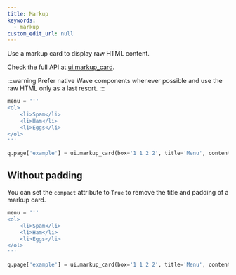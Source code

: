 ```yaml
---
title: Markup
keywords:
  - markup
custom_edit_url: null
---
```


Use a markup card to display raw HTML content.

Check the full API at [ui.markup_card](/docs/api/ui#markup_card).

:::warning
Prefer native Wave components whenever possible and use the raw HTML only as a last resort.
:::

```py
menu = '''
<ol>
    <li>Spam</li>
    <li>Ham</li>
    <li>Eggs</li>
</ol>
'''

q.page['example'] = ui.markup_card(box='1 1 2 2', title='Menu', content=menu)
```

## Without padding

You can set the `compact` attribute to `True` to remove the title and padding of a markup card.

```py
menu = '''
<ol>
    <li>Spam</li>
    <li>Ham</li>
    <li>Eggs</li>
</ol>
'''

q.page['example'] = ui.markup_card(box='1 1 2 2', title='Menu', content=menu, compact=True)
```
